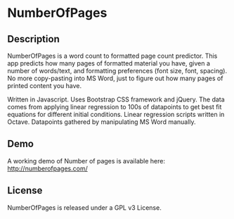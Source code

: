 NumberOfPages
=============

## Description

NumberOfPages is a word count to formatted page count predictor. This app predicts how many pages of formatted material you have, given a number of words/text, and formatting preferences (font size, font, spacing). No more copy-pasting into MS Word, just to figure out how many pages of printed content you have.

Written in Javascript. Uses Bootstrap CSS framework and jQuery. The data comes from applying linear regression to 100s of datapoints to get best fit equations for different initial conditions. Linear regression scripts written in Octave. Datapoints gathered by manipulating MS Word manually.


## Demo

A working demo of Number of pages is available here: http://numberofpages.com/

## License

NumberOfPages is released under a GPL v3 License.

